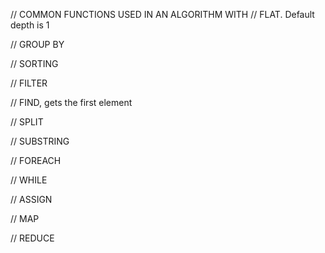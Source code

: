 // COMMON FUNCTIONS USED IN AN ALGORITHM WITH
// FLAT. Default depth is 1

// GROUP BY

// SORTING

// FILTER

// FIND, gets the first element

// SPLIT

// SUBSTRING

// FOREACH

// WHILE

// ASSIGN

// MAP

// REDUCE
